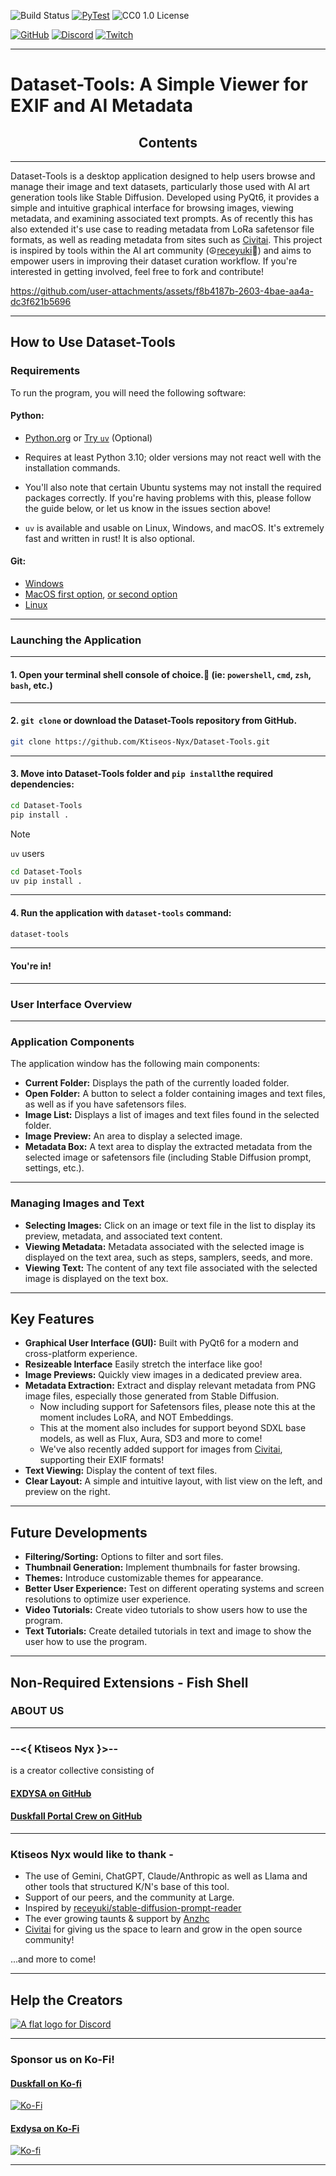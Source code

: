 ![Build Status](https://img.shields.io/badge/build-passing-brightgreen)  [![PyTest](https://github.com/Ktiseos-Nyx/Dataset-Tools/actions/workflows/pytest.yml/badge.svg)](https://github.com/Ktiseos-Nyx/Dataset-Tools/actions/workflows/pytest.yml) ![CC0 1.0 License](https://img.shields.io/badge/License-CC0_1.0-lightgrey.svg)

[![GitHub](https://img.shields.io/badge/GitHub-View%20on%20GitHub-181717?logo=github&style=for-the-badge)](https://github.com/Ktiseos-Nyx) [![Discord](https://img.shields.io/discord/1024442483750490222?logo=discord&style=for-the-badge&color=5865F2)](https://discord.gg/5t2kYxt7An) [![Twitch](https://img.shields.io/badge/Twitch-Follow%20on%20Twitch-9146FF?logo=twitch&style=for-the-badge)](https://twitch.tv/duskfallcrew)



<hr>

# Dataset-Tools: A Simple Viewer for EXIF and AI Metadata



<span style="text-align: center">

## Contents

</span>


<hr>

Dataset-Tools is a desktop application designed to help users browse and manage their image and text datasets, particularly those used with AI art generation tools like Stable Diffusion. Developed using PyQt6, it provides a simple and intuitive graphical interface for browsing images, viewing metadata, and examining associated text prompts. As of recently this has also extended it's use case to reading metadata from LoRa safetensor file formats, as well as reading metadata from sites such as [Civitai](https://civitai.com/). This project is inspired by tools within the AI art community (☮️[receyuki](https://github.com/receyuki/stable-diffusion-prompt-reader)🤍) and aims to empower users in improving their dataset curation workflow. If you're interested in getting involved, feel free to fork and contribute!

https://github.com/user-attachments/assets/f8b4187b-2603-4bae-aa4a-dc3f621b5696


<hr>

## How to Use Dataset-Tools

### Requirements

To run the program, you will need the following software:

#### Python:

*   [Python.org](https://www.python.org/downloads/) or  [Try `uv`](https://github.com/astral-sh/uv?tab=readme-ov-file#installation) (Optional)

*   Requires at least Python 3.10; older versions may not react well with the installation commands.

*  You'll also note that certain Ubuntu systems may not install the required packages correctly. If you're having problems with this, please follow the guide below, or let us know in the issues section above!

*  `uv` is available and usable on Linux, Windows, and macOS. It's extremely fast and written in rust! It is also optional.

#### Git:

*   [Windows](https://gitforwindows.org/)
*   [MacOS first option](https://git-scm.com/downloads/mac), [or second option](https://brew.sh/)
*   [Linux](https://git-scm.com/downloads/linux)

<hr>


### Launching the Application

<hr>

#### 1. Open your terminal shell console of choice.🐣 (ie: ``powershell``, ``cmd``, ``zsh``, ``bash``, etc.)


<hr>




#### 2. ``git clone`` or download the Dataset-Tools repository from GitHub.

```sh
git clone https://github.com/Ktiseos-Nyx/Dataset-Tools.git
```


<hr>



#### 3. Move into Dataset-Tools folder and `pip install`the required dependencies:

```sh
cd Dataset-Tools
pip install .
```

> [!NOTE]
> `uv` users
> ```sh
> cd Dataset-Tools
> uv pip install .
> ```

<hr>


#### 4. Run the application with `dataset-tools` command:

```sh
dataset-tools
```

<hr>


#### You're in!

<hr>



### User Interface Overview

<hr>

### Application Components

The application window has the following main components:

*   **Current Folder:** Displays the path of the currently loaded folder.
*   **Open Folder:** A button to select a folder containing images and text files, as well as if you have safetensors files.
*   **Image List:** Displays a list of images and text files found in the selected folder.
*   **Image Preview:** An area to display a selected image.
*   **Metadata Box:** A text area to display the extracted metadata from the selected image or safetensors file (including Stable Diffusion prompt, settings, etc.).


<hr>



### Managing Images and Text

*   **Selecting Images:** Click on an image or text file in the list to display its preview, metadata, and associated text content.
*   **Viewing Metadata:** Metadata associated with the selected image is displayed on the text area, such as steps, samplers, seeds, and more.
*   **Viewing Text:** The content of any text file associated with the selected image is displayed on the text box.

<hr>



## Key Features

*   **Graphical User Interface (GUI):** Built with PyQt6 for a modern and cross-platform experience.
*   **Resizeable Interface** Easily stretch the interface like goo!
*   **Image Previews:** Quickly view images in a dedicated preview area.
*   **Metadata Extraction:** Extract and display relevant metadata from PNG image files, especially those generated from Stable Diffusion.
    * Now including support for Safetensors files, please note this at the moment includes LoRA, and NOT Embeddings.
    * This at the moment also includes for support beyond SDXL base models, as well as Flux, Aura, SD3 and more to come!
    * We've also recently added support for images from [Civitai](https://civitai.com/), supporting their EXIF formats!
*   **Text Viewing:** Display the content of text files.
*   **Clear Layout:** A simple and intuitive layout, with list view on the left, and preview on the right.

<hr>


## Future Developments

*   **Filtering/Sorting:** Options to filter and sort files.
*   **Thumbnail Generation:** Implement thumbnails for faster browsing.
*   **Themes:** Introduce customizable themes for appearance.
*   **Better User Experience:** Test on different operating systems and screen resolutions to optimize user experience.
*   **Video Tutorials:** Create video tutorials to show users how to use the program.
*   **Text Tutorials:** Create detailed tutorials in text and image to show the user how to use the program.

<hr>

## Non-Required Extensions - Fish Shell



### ABOUT US

<hr>


### --**__<{ Ktiseos Nyx }>__**--

is a creator collective consisting of

#### [EXDYSA on GitHub](https://github.com/exdysa)

#### [Duskfall Portal Crew on GitHub](https://github.com/duskfallcrew)

<hr>


### Ktiseos Nyx would like to thank -

*   The use of Gemini, ChatGPT, Claude/Anthropic as well as Llama and other tools that structured K/N's base of this tool.
*   Support of our peers, and the community at Large.
*   Inspired by [receyuki/stable-diffusion-prompt-reader](https://github.com/receyuki/stable-diffusion-prompt-reader)
*   The ever growing taunts & support by [Anzhc](https://github.com/anzhc)
*   [Civitai](https://civitai.com/) for giving us the space to learn and grow in the open source community!



...and more to come!

<hr>

## Help the Creators

<a href="https://discord.gg/5t2kYxt7An" target="_blank">

![A flat logo for Discord](https://img.shields.io/badge/%20Discord%20_%20_%20_%20_%20_%7C-_?style=flat-square&labelColor=rgb(65%2C69%2C191)&color=rgb(65%2C69%2C191))

</a>

<hr>

### Sponsor us on Ko-Fi!
#### [Duskfall on Ko-fi](https://ko-fi.com/duskfallcrew)
[![Ko-Fi](https://img.shields.io/badge/Ko--fi-Support%20on%20Ko--fi-FF5E5B?logo=kofi&style=for-the-badge)](https://ko-fi.com/duskfallcrew)
#### [Exdysa on Ko-Fi](https://ko-fi.com/exdysa)
[![Ko-fi](https://img.shields.io/badge/Ko--fi-Support%20on%20Ko--fi-FF5E5B?logo=kofi&style=for-the-badge)](https://ko-fi.com/exdysa)

<hr>


